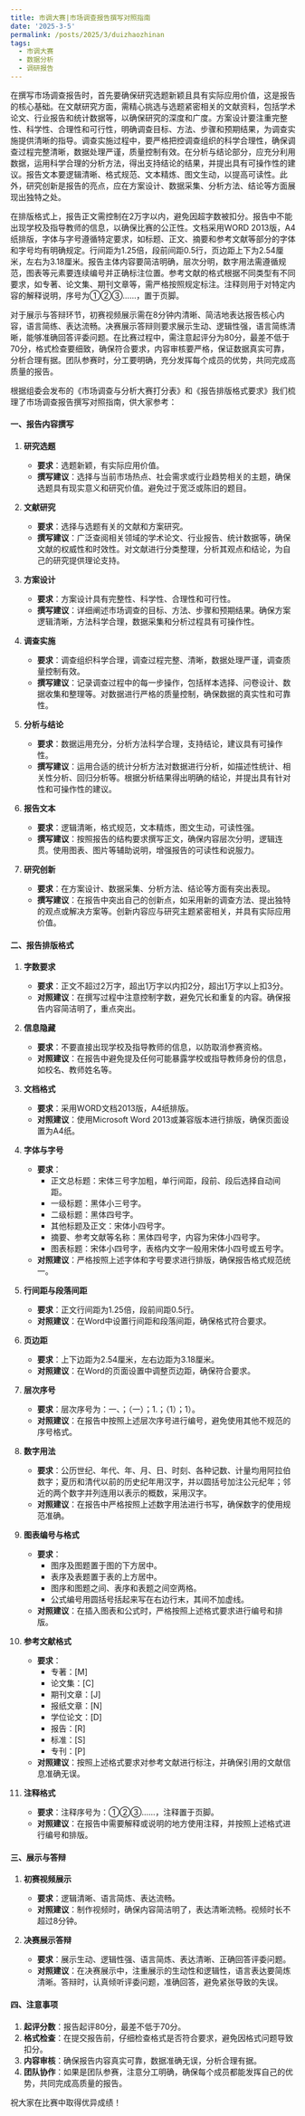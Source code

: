 ```yaml
---
title: 市调大赛|市场调查报告撰写对照指南
date: '2025-3-5'
permalink: /posts/2025/3/duizhaozhinan
tags:
  - 市调大赛
  - 数据分析
  - 调研报告
---
```



在撰写市场调查报告时，首先要确保研究选题新颖且具有实际应用价值，这是报告的核心基础。在文献研究方面，需精心挑选与选题紧密相关的文献资料，包括学术论文、行业报告和统计数据等，以确保研究的深度和广度。方案设计要注重完整性、科学性、合理性和可行性，明确调查目标、方法、步骤和预期结果，为调查实施提供清晰的指导。调查实施过程中，要严格把控调查组织的科学合理性，确保调查过程完整清晰，数据处理严谨，质量控制有效。在分析与结论部分，应充分利用数据，运用科学合理的分析方法，得出支持结论的结果，并提出具有可操作性的建议。报告文本要逻辑清晰、格式规范、文本精炼、图文生动，以提高可读性。此外，研究创新是报告的亮点，应在方案设计、数据采集、分析方法、结论等方面展现出独特之处。

在排版格式上，报告正文需控制在2万字以内，避免因超字数被扣分。报告中不能出现学校及指导教师的信息，以确保比赛的公正性。文档采用WORD 2013版，A4纸排版，字体与字号遵循特定要求，如标题、正文、摘要和参考文献等部分的字体和字号均有明确规定。行间距为1.25倍，段前间距0.5行，页边距上下为2.54厘米，左右为3.18厘米。报告主体内容要简洁明确，层次分明，数字用法需遵循规范，图表等元素要连续编号并正确标注位置。参考文献的格式根据不同类型有不同要求，如专著、论文集、期刊文章等，需严格按照规定标注。注释则用于对特定内容的解释说明，序号为①②③……，置于页脚。

对于展示与答辩环节，初赛视频展示需在8分钟内清晰、简洁地表达报告核心内容，语言简练、表达流畅。决赛展示答辩则要求展示生动、逻辑性强，语言简练清晰，能够准确回答评委问题。在比赛过程中，需注意起评分为80分，最差不低于70分，格式检查要细致，确保符合要求，内容审核要严格，保证数据真实可靠，分析合理有据。团队参赛时，分工要明确，充分发挥每个成员的优势，共同完成高质量的报告。

根据组委会发布的《市场调查与分析大赛打分表》和《报告排版格式要求》我们梳理了市场调查报告撰写对照指南，供大家参考：



#### 一、报告内容撰写
1. **研究选题**
   - **要求**：选题新颖，有实际应用价值。
   - **撰写建议**：选择与当前市场热点、社会需求或行业趋势相关的主题，确保选题具有现实意义和研究价值。避免过于宽泛或陈旧的题目。

2. **文献研究**
   - **要求**：选择与选题有关的文献和方案研究。
   - **撰写建议**：广泛查阅相关领域的学术论文、行业报告、统计数据等，确保文献的权威性和时效性。对文献进行分类整理，分析其观点和结论，为自己的研究提供理论支持。

3. **方案设计**
   - **要求**：方案设计具有完整性、科学性、合理性和可行性。
   - **撰写建议**：详细阐述市场调查的目标、方法、步骤和预期结果。确保方案逻辑清晰，方法科学合理，数据采集和分析过程具有可操作性。

4. **调查实施**
   - **要求**：调查组织科学合理，调查过程完整、清晰，数据处理严谨，调查质量控制有效。
   - **撰写建议**：记录调查过程中的每一步操作，包括样本选择、问卷设计、数据收集和整理等。对数据进行严格的质量控制，确保数据的真实性和可靠性。

5. **分析与结论**
   - **要求**：数据运用充分，分析方法科学合理，支持结论，建议具有可操作性。
   - **撰写建议**：运用合适的统计分析方法对数据进行分析，如描述性统计、相关性分析、回归分析等。根据分析结果得出明确的结论，并提出具有针对性和可操作性的建议。

6. **报告文本**
   - **要求**：逻辑清晰，格式规范，文本精炼，图文生动，可读性强。
   - **撰写建议**：按照报告的结构要求撰写正文，确保内容层次分明，逻辑连贯。使用图表、图片等辅助说明，增强报告的可读性和说服力。

7. **研究创新**
   - **要求**：在方案设计、数据采集、分析方法、结论等方面有突出表现。
   - **撰写建议**：在报告中突出自己的创新点，如采用新的调查方法、提出独特的观点或解决方案等。创新内容应与研究主题紧密相关，并具有实际应用价值。

#### 二、报告排版格式

1. **字数要求**
   - **要求**：正文不超过2万字，超出1万字以内扣2分，超出1万字以上扣3分。
   - **对照建议**：在撰写过程中注意控制字数，避免冗长和重复的内容。确保报告内容简洁明了，重点突出。

2. **信息隐藏**
   - **要求**：不要直接出现学校及指导教师的信息，以防取消参赛资格。
   - **对照建议**：在报告中避免提及任何可能暴露学校或指导教师身份的信息，如校名、教师姓名等。

3. **文档格式**
   - **要求**：采用WORD文档2013版，A4纸排版。
   - **对照建议**：使用Microsoft Word 2013或兼容版本进行排版，确保页面设置为A4纸。

4. **字体与字号**
   - **要求**：
     - 正文总标题：宋体三号字加粗，单行间距，段前、段后选择自动间距。
     - 一级标题：黑体小三号字。
     - 二级标题：黑体四号字。
     - 其他标题及正文：宋体小四号字。
     - 摘要、参考文献等名称：黑体四号字，内容为宋体小四号字。
     - 图表标题：宋体小四号字，表格内文字一般用宋体小四号或五号字。
   - **对照建议**：严格按照上述字体和字号要求进行排版，确保报告格式规范统一。

5. **行间距与段落间距**
   - **要求**：正文行间距为1.25倍，段前间距0.5行。
   - **对照建议**：在Word中设置行间距和段落间距，确保格式符合要求。

6. **页边距**
   - **要求**：上下边距为2.54厘米，左右边距为3.18厘米。
   - **对照建议**：在Word的页面设置中调整页边距，确保符合要求。

7. **层次序号**
   - **要求**：层次序号为：一、；（一）；1.；（1）；1）。
   - **对照建议**：在报告中按照上述层次序号进行编号，避免使用其他不规范的序号格式。

8. **数字用法**
   - **要求**：公历世纪、年代、年、月、日、时刻、各种记数、计量均用阿拉伯数字；夏历和清代以前的历史纪年用汉字，并以圆括号加注公元纪年；邻近的两个数字并列连用以表示的概数，采用汉字。
   - **对照建议**：在报告中严格按照上述数字用法进行书写，确保数字的使用规范准确。

9. **图表编号与格式**
   - **要求**：
     - 图序及图题置于图的下方居中。
     - 表序及表题置于表的上方居中。
     - 图序和图题之间、表序和表题之间空两格。
     - 公式编号用圆括号括起来写在右边行末，其间不加虚线。
   - **对照建议**：在插入图表和公式时，严格按照上述格式要求进行编号和排版。

10. **参考文献格式**
    - **要求**：
      - 专著：[M]
      - 论文集：[C]
      - 期刊文章：[J]
      - 报纸文章：[N]
      - 学位论文：[D]
      - 报告：[R]
      - 标准：[S]
      - 专刊：[P]
    - **对照建议**：按照上述格式要求对参考文献进行标注，并确保引用的文献信息准确无误。

11. **注释格式**
    - **要求**：注释序号为：①②③……，注释置于页脚。
    - **对照建议**：在报告中需要解释或说明的地方使用注释，并按照上述格式进行编号和排版。

#### 三、展示与答辩

1. **初赛视频展示**
   - **要求**：逻辑清晰、语言简炼、表达流畅。
   - **对照建议**：制作视频时，确保内容简洁明了，表达清晰流畅。视频时长不超过8分钟。

2. **决赛展示答辩**
   - **要求**：展示生动、逻辑性强、语言简炼、表达清晰、正确回答评委问题。
   - **对照建议**：在决赛展示中，注重展示的生动性和逻辑性，语言表达要简炼清晰。答辩时，认真倾听评委问题，准确回答，避免紧张导致的失误。

#### 四、注意事项

1. **起评分数**：报告起评80分，最差不低于70分。
2. **格式检查**：在提交报告前，仔细检查格式是否符合要求，避免因格式问题导致扣分。
3. **内容审核**：确保报告内容真实可靠，数据准确无误，分析合理有据。
4. **团队协作**：如果是团队参赛，注意分工明确，确保每个成员都能发挥自己的优势，共同完成高质量的报告。


祝大家在比赛中取得优异成绩！